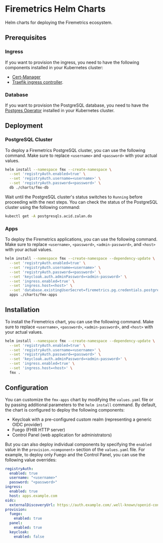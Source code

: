# Firemetrics Helm Charts

Helm charts for deploying the Firemetrics ecosystem.

## Prerequisites

### Ingress

If you want to provision the ingress, you need to have the following components installed in your Kubernetes cluster:

- [Cert-Manager](https://cert-manager.io/docs/installation/)
- [Traefik ingress controller](https://doc.traefik.io/traefik/getting-started/quick-start-with-kubernetes/).

### Database

If you want to provision the PostgreSQL database, you need to have the [Postgres Operator](https://github.com/zalando/postgres-operator/blob/master/docs/quickstart.md#deployment-options) installed in your Kubernetes cluster.

## Deployment

### PostgreSQL Cluster

To deploy a Firemetrics PostgreSQL cluster, you can use the following command. Make sure to replace `<username>` and `<password>` with your actual values.

```bash
helm install --namespace fmx --create-namespace \
  --set 'registryAuth.enabled=true' \
  --set 'registryAuth.username=<username>' \
  --set 'registryAuth.password=<password>' \
  db ./charts/fmx-db
```

Wait until the PostgreSQL cluster's status switches to `Running` before proceeding with the next steps. You can check the status of the PostgreSQL cluster using the following command:

```bash
kubectl get -A postgresqls.acid.zalan.do
```

### Apps

To deploy the Firemetrics applications, you can use the following command. Make sure to replace `<username>`, `<password>`, `<admin-password>`, and `<host>` with your actual values.

```bash
helm install --namespace fmx --create-namespace --dependency-update \
  --set 'registryAuth.enabled=true' \
  --set 'registryAuth.username=<username>' \
  --set 'registryAuth.password=<password>' \
  --set 'keycloak.auth.adminPassword=<admin-password>' \
  --set 'ingress.enabled=true' \
  --set 'ingress.host=<host>' \
  --set 'database.existingUserSecret=firemetrics.pg.credentials.postgresql.acid.zalan.do' \
  apps ./charts/fmx-apps
```

## Installation

To install the Firemetrics chart, you can use the following command. Make sure to replace `<username>`, `<password>`, `<admin-password>`, and `<host>` with your actual values.

```bash
helm install --namespace fmx --create-namespace --dependency-update \
  --set 'registryAuth.enabled=true' \
  --set 'registryAuth.username=<username>' \
  --set 'registryAuth.password=<password>' \
  --set 'keycloak.auth.adminPassword=<admin-password>' \
  --set 'ingress.enabled=true' \
  --set 'ingress.host=<host>' \
  fmx .
```

## Configuration

You can customize the `fmx-apps` chart by modifying the `values.yaml` file or by passing additional parameters to the `helm install` command. By default, the chart is configured to deploy the following components:

- Keycloak with a pre-configured custom realm (representing a generic OIDC provider)
- Fuego (FHIR HTTP server)
- Control Panel (web application for administrators)

But you can also deploy individual components by specifying the `enabled` value in the `provision.<component>` section of the `values.yaml` file. For example, to deploy only Fuego and the Control Panel, you can use the following value overrides:

```yaml
registryAuth:
  enabled: true
  username: "<username>"
  password: "<password>"
ingress:
  enabled: true
  host: apps.example.com
oidc:
  externalDiscoveryUrl: https://auth.example.com/.well-known/openid-configuration
provision:
  fuego:
    enabled: true
  panel:
    enabled: true
  keycloak:
    enabled: false
```
